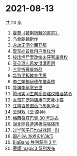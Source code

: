# 2021-08-13

共 20 条

<!-- BEGIN ZHIHUSEARCH -->
<!-- 最后更新时间 Fri Aug 13 2021 12:10:32 GMT+0800 (China Standard Time) -->
1. [霍尊《披荆斩棘的哥哥》](https://www.zhihu.com/search?q=霍尊)
1. [乌合麒麟新作](https://www.zhihu.com/search?q=乌合麒麟)
1. [永劫无间全面开服](https://www.zhihu.com/search?q=永劫无间)
1. [雷军向首批用户发红包](https://www.zhihu.com/search?q=雷军)
1. [操场埋尸案改编未获家属授权](https://www.zhihu.com/search?q=操场埋尸案)
1. [亚朵酒店再发澄清声明](https://www.zhihu.com/search?q=亚朵)
1. [三星折叠屏新品](https://www.zhihu.com/search?q=三星折叠屏)
1. [华为平板教育优惠](https://www.zhihu.com/search?q=华为平板)
1. [李兰娟揭秘德尔塔毒株](https://www.zhihu.com/search?q=德尔塔)
1. [导演李前宽去世](https://www.zhihu.com/search?q=李前宽)
1. [腾讯实习生向高管建议陪酒禁令](https://www.zhihu.com/search?q=腾讯实习生)
1. [女孩在宠物店用门夹死小猫](https://www.zhihu.com/search?q=女孩虐猫)
1. [江南百景图岳飞形象争议](https://www.zhihu.com/search?q=江南百景图)
1. [云游戏《云·原神》](https://www.zhihu.com/search?q=原神)
1. [梅西将穿巴黎 30 号球衣](https://www.zhihu.com/search?q=梅西)
1. [湖北随县遭遇极端强降雨](https://www.zhihu.com/search?q=湖北暴雨)
1. [过半孩子日均游戏超十时](https://www.zhihu.com/search?q=网络游戏)
1. [国产3A 游戏实机演示](https://www.zhihu.com/search?q=神舞幻想·妄之生)
1. [BigBang 胜利获刑 3 年](https://www.zhihu.com/search?q=胜利被捕)
1. [荣耀 magic3 系列发布](https://www.zhihu.com/search?q=荣耀手机)
<!-- END ZHIHUSEARCH -->
